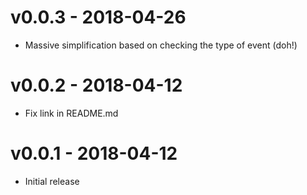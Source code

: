 # v0.0.3 - 2018-04-26
- Massive simplification based on checking the type of event (doh!)

# v0.0.2 - 2018-04-12
- Fix link in README.md

# v0.0.1 - 2018-04-12
- Initial release
